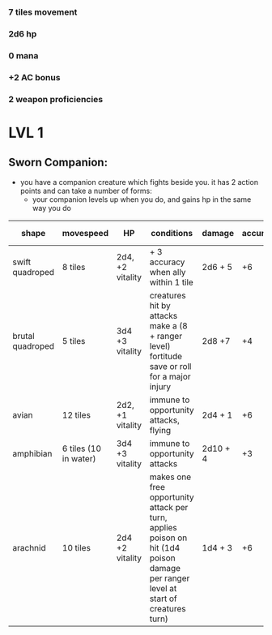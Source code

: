 ### 7 tiles movement

### 2d6 hp 

### 0 mana 

### +2 AC bonus 

### 2 weapon proficiencies

# LVL 1

## Sworn Companion:

  + you have a companion creature which fights beside you. it has 2 action points and can take a number of forms:
    + your companion levels up when you do, and gains hp in the same way you do
    
      
| shape | movespeed | HP | conditions | damage | accuracy | armor class |
| --- | --- | --- | --- | --- | --- | --- |
| swift quadroped | 8 tiles | 2d4, +2 vitality | + 3 accuracy when ally within 1 tile | 2d6 + 5 | +6 | 16 |
| brutal quadroped | 5 tiles | 3d4 +3 vitality | creatures hit by attacks make a (8 + ranger level) fortitude save or roll for a major injury| 2d8 +7 |+4| 17 |
| avian | 12 tiles | 2d2, +1 vitality | immune to opportunity attacks, flying | 2d4 + 1 | +6 | 22 |
| amphibian | 6 tiles (10 in water) | 3d4 +3 vitality | immune to opportunity attacks | 2d10 + 4 |+3| 17 (22 in water)|
| arachnid | 10 tiles | 2d4 +2 vitality | makes one free opportunity attack per turn, applies poison on hit (1d4 poison damage per ranger level at start of creatures turn)| 1d4 + 3 | +6 | 18 |
